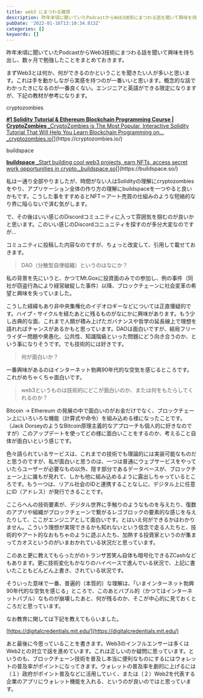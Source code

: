 ```yaml
---
title: web3 にまつわる雑感
description: 昨年末頃に聞いていたPodcastからWeb3技術にまつわる話を聞いて興味を持ち出し、数ヶ月で勉強したことをまとめておきます。
pubDate: '2022-01-16T13:10:34.813Z'
categories: []
keywords: []
---
```


昨年末頃に聞いていたPodcastからWeb3技術にまつわる話を聞いて興味を持ち出し、数ヶ月で勉強したことをまとめておきます。

まずWeb3とは何か、何ができるのかということを聞きたい人が多いと思います。これは手を動かしながら実感を持つのが一番いいと思います。概念的な話でわかったきになるのが一番良くない。エンジニアと英語ができる限定になりますが、下記の教材が参考になります。

cryptozombies

[**#1 Solidity Tutorial & Ethereum Blockchain Programming Course | CryptoZombies**
_CryptoZombies is The Most Popular, Interactive Solidity Tutorial That Will Help You Learn Blockchain Programming on…_cryptozombies.io](https://cryptozombies.io/ "https://cryptozombies.io/")[](https://cryptozombies.io/)

buildspace

[**buildspace**
_Start building cool web3 projects, earn NFTs, access secret work opportunities in crypto._buildspace.so](https://buildspace.so/ "https://buildspace.so/")[](https://buildspace.so/)

私は一通り全部やりましたが、時間がない人はSolidityの理解にcryptozombiesをやり、アプリケーション全体の作り方の理解にbuildspaceを一つやると良いかもです。こうした事をすすめるとNFT＝アート売買の仕組みのような短絡的なり界に陥らないで済む気がします。

で、その後はいい感じのDiscordコミュニティに入って雰囲気を掴むのが良いかと思います。このいい感じのDiscordコニュニティを探すのが多分大変なのですが…

コミュニティに投稿した内容なのですが、ちょっと改変して、引用して載せておきます。

> DAO（分散型自律組織）というのはなにか？

私の背景を先にいうと、かつてMt.Goxに投資面のみでの参加し、例の事件（同社が窃盗行為により経営破綻した事件）以降、ブロックチェーンに社会変革の希望と興味を失っていました。

こうした経緯もあり非中央集権化のイデオロギーなどについては正直懐疑的です。ハイプ・サイクルを経たあとに残るものがなにかに興味があります。もう少し古典的な面、これまで人類が積み上げたガバナンスや哲学の延長線上で理想を語れればチャンスがあるかもと思っています。DAOは面白いですが、結局フリーライダー問題や衆愚化、公共性、知識階級といった問題にどう向き合うのか、という事になりそうです。でも技術的には好きです。

> 何が面白いか？

一番興味があるのはインターネット勃興90年代的な空気を感じるところです。これがめちゃくちゃ面白いです。

> web3というものは技術的にどこが面白いのか、または何をもたらしてくれるのか？

Bitcoin → Ethereum の発展の中で面白いのがお金だけでなく、ブロックチェーン上にいろいろな機能（計算式や命令）を組み込める様になったことです。（Jack DorseyのようなBitcoin原理主義的なアプローチも個人的に好きなのですが）このアップデートを使ってどの様に面白いことをするのか、考えること自体が面白いという感じです。

色々語られているサービスは、これまでの技術でも理論的には実装可能なものだと思うのですが、私が面白いと思うのは、一つは普通にウェブサービスをやっていたらユーザーが必要なもの以外、隠す部分であるデータベースが、ブロックチェーン上に誰もが見れて、しかも他に組み込めるように露出しちゃっているところです。もう一つは、リアル社会のIDと連携することなしに、デジタル上に任意にID（アドレス）が発行できることです。

ここらへんの技術要素が、デジタル世界に手触りのようなものを与えたり、復数のアプリや組織がブロックチェーンで繋がるレゴブロックの要素的な感じを与えたりして、ここがエンジニアとして面白いです。とはいえ何ができるかはわかりません。こういう理想が実現できるかも知れないという信念で走る人たちと、技術的やアート的なおもちゃのように遊ぶ人たち、加熱する投資家というのが集まってカオスというのがいまおかれている状況だと思っています。

このあと更に教えてもらったがのトランザ苦笑ん自体も暗号化できるZCashなどもあります。更に技術変化もかなりのハイペースで進んでいる状況で、上記に書いたこともどんどん上書き、されている状況です。

そういった意味で一番、普遍的（本質的）な理解は、「いまインターネット勃興90年代的な空気を感じる」ところで、このあとバブル的（かつてはインターネットバブル）なものが崩壊したあと、何が残るのか、そこが中心的に見ておくところだと思っています。

なお教育に関しては下記を教えてもらいました。

[https://digitalcredentials.mit.edu/](https://digitalcredentials.mit.edu/)

あと最後に今思っていることを書きます。Web3のインフルエンサーは多くはWeb2との対立で話を進めています。これは正しいのか疑問に思っています。というのも、ブロックチェーン技術を普及し本当に便利なものにするにはウォレットの普及率がポイントになってきます。ウォレットの普及率を劇的に上げるには（１）政府がポイント普及などに活用していく、または（２）Web2を代表する企業のアプリにウォレット機能を入れる、というのが良いのではと思っています。